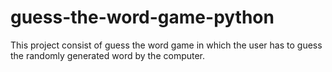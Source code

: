 # guess-the-word-game-python

This project consist of guess the word game in which the user has to guess the randomly generated word  by the computer.
